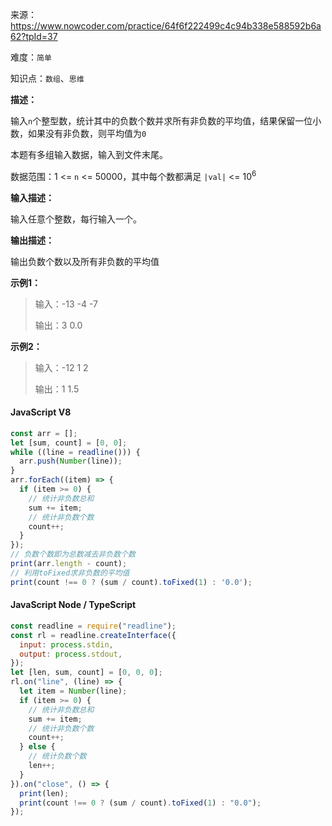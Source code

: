 来源：<https://www.nowcoder.com/practice/64f6f222499c4c94b338e588592b6a62?tpId=37>

难度：`简单`

知识点：`数组`、`思维`

**描述：**

输入`n`个整型数，统计其中的负数个数并求所有非负数的平均值，结果保留一位小数，如果没有非负数，则平均值为`0`

本题有多组输入数据，输入到文件末尾。

数据范围：1 <= `n` <= 50000，其中每个数都满足 `|val|` <= 10<sup>6</sup>

**输入描述：**

输入任意个整数，每行输入一个。

**输出描述：**

输出负数个数以及所有非负数的平均值

**示例1：**

> 输入：-13
-4
-7
>
> 输出：3
0.0

**示例2：**

> 输入：-12
1
2
>
> 输出：1
1.5

<!-- tabs:start -->

#### **JavaScript V8**

```javascript
const arr = [];
let [sum, count] = [0, 0];
while ((line = readline())) {
  arr.push(Number(line));
}
arr.forEach((item) => {
  if (item >= 0) {
    // 统计非负数总和
    sum += item;
    // 统计非负数个数
    count++;
  }
});
// 负数个数即为总数减去非负数个数
print(arr.length - count);
// 利用toFixed求非负数的平均值
print(count !== 0 ? (sum / count).toFixed(1) : '0.0');
```

#### **JavaScript Node / TypeScript**

```javascript
const readline = require("readline");
const rl = readline.createInterface({
  input: process.stdin,
  output: process.stdout,
});
let [len, sum, count] = [0, 0, 0];
rl.on("line", (line) => {
  let item = Number(line);
  if (item >= 0) {
    // 统计非负数总和
    sum += item;
    // 统计非负数个数
    count++;
  } else {
    // 统计负数个数
    len++;
  }
}).on("close", () => {
  print(len);
  print(count !== 0 ? (sum / count).toFixed(1) : "0.0");
});
```

<!-- tabs:end -->
